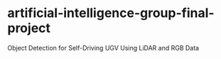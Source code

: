 # artificial-intelligence-group-final-project
Object Detection for Self-Driving UGV Using LiDAR and RGB Data
